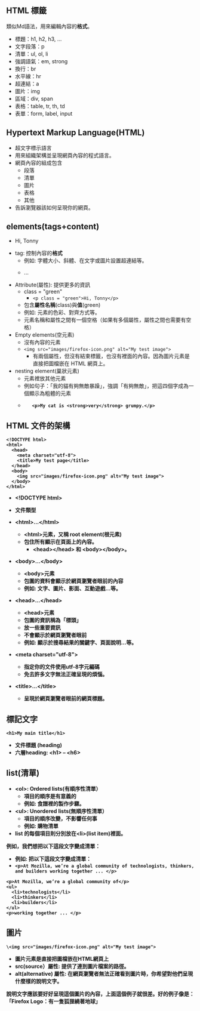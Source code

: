 
## HTML 標籤
類似Md語法，用來編輯內容的**格式**。
- 標題：h1, h2, h3, ... 
- 文字段落：p
- 清單：ul, ol, li
- 強調語氣：em, strong
- 換行：br
- 水平線：hr
- 超連結：a
- 圖片：img
- 區域：div, span
- 表格：table, tr, th, td
- 表單：form, label, input

## Hypertext Markup Language(HTML)
- 超文字標示語言
- 用來組織架構並呈現網頁內容的程式語言。
 - 網頁內容的組成包含
    - 段落
    - 清單
    - 圖片
    - 表格
    - 其他
- 告訴瀏覽器該如何呈現你的網頁。

## elements(tags+content)
- <p>Hi, Tonny</p>
- tag: 控制內容的**格式**
  - 例如: 字體大小、斜體、在文字或圖片設置超連結等。
  - <p>...</p>
- Attribute(屬性): 提供更多的資訊
  - class = "green"  
    - ```<p class = "green">Hi, Tonny</p>``` 
  - 包含**屬性名稱**(class)與**值**(green)
  - 例如: 元素的色彩、對齊方式等。
  - 元素名稱和屬性之間有一個空格（如果有多個屬性，屬性之間也需要有空格）
- Empty elements(空元素)
  - 沒有內容的元素
  - ```<img src="images/firefox-icon.png" alt="My test image">```
    - 有兩個屬性，但沒有結束標籤，也沒有裡面的內容。因為圖片元素是直接把圖檔嵌在 HTML 網頁上。 
- nesting element(巢狀元素)
  - 元素裡放其他元素
  - 例如句子：「我的貓有夠無敵暴躁」，強調「有夠無敵」，把這四個字成為一個顯示為粗體的元素 <strong>
  - ```<p>..........<stong>.....</strong>........</p>
       <p>My cat is <strong>very</strong> grumpy.</p>
    ```
  
## HTML 文件的架構
```
<!DOCTYPE html>
<html>
  <head>
    <meta charset="utf-8">
    <title>My test page</title>
  </head>
  <body>
    <img src="images/firefox-icon.png" alt="My test image">
  </body>
</html>
```

- \<!DOCTYPE html>
 - 文件類型
  
- \<html>...\</html>
  - \<html>元素，又稱 root element(根元素)
  - 包住所有顯示在頁面上的內容。
    - \<head>\</head> 和 \<body>\</body>。 

- \<body>...\</body> 
  - \<body>元素
  - 包圍的資料會顯示於網頁瀏覽者眼前的內容
  - 例如: 文字、圖片、影面、互動遊戲...等。
  
- \<head>...\</head>
  - \<head>元素
  - 包圍的資訊稱為「標頭」
  - 放一些重要資訊
  - 不會顯示於網頁瀏覽者眼前
  - 例如: 顯示於搜尋結果的關鍵字、頁面說明...等。
  
- \<meta charset="utf-8">
  - 指定你的文件使用utf-8字元編碼
  -  免去許多文字無法正確呈現的煩惱。
  
- \<title>...\</title> 
  - 呈現於網頁瀏覽者眼前的**網頁標題**。
## 標記文字
```
<h1>My main title</h1>
```
- 文件標題 (heading)
 - 六層heading: \<h1> – \<h6>

## list(清單)
- \<ol>: Ordered lists(有順序性清單）
  - 項目的順序是有意義的
  - 例如: 食譜裡的製作步驟。
- \<ul>: Unordered lists(無順序性清單） 
  - 項目的順序改變，不影響任何事
  - 例如: 購物清單
- list 的每個項目則分別放在\<li>(list item)裡面。

例如，我們想把以下這段文字變成清單：
- 例如: 把以下這段文字變成清單：
- ```<p>At Mozilla, we’re a global community of technologists, thinkers, and builders working together ... </p>```
```
<p>At Mozilla, we’re a global community of</p>
<ul>
  <li>technologists</li>
  <li>thinkers</li>
  <li>builders</li>
</ul>
<p>working together ... </p>
```
 

## 圖片
```
\<img src="images/firefox-icon.png" alt="My test image">
```
- 圖片元素是直接把圖檔嵌在HTML網頁上
- src(source）屬性: 提供了連到圖片檔案的路徑。
- alt(alternative) 屬性: 在網頁瀏覽者無法正確看到圖片時，你希望對他們呈現什麼樣的說明文字。


說明文字應該要好好呈現這個圖片的內容，上面這個例子就很差。好的例子像是：「Firefox  Logo：有一隻狐狸繞著地球」

